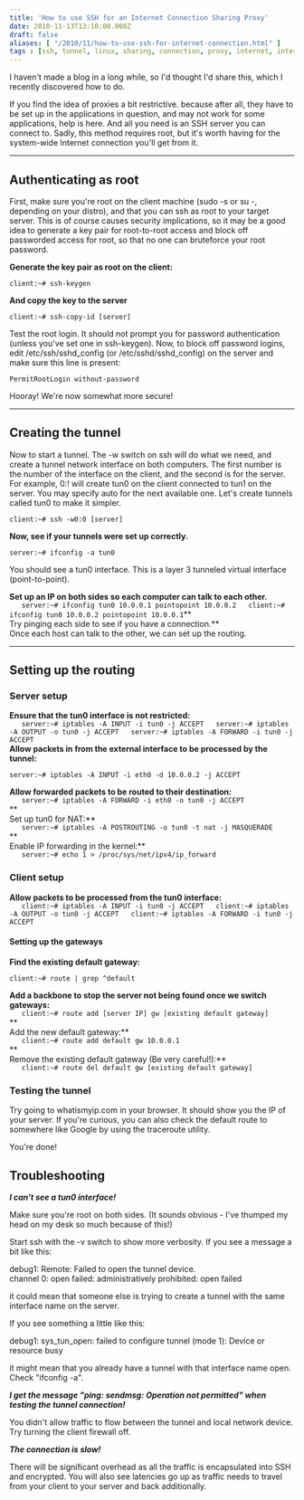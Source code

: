 ```yaml
---
title: 'How to use SSH for an Internet Connection Sharing Proxy'
date: 2010-11-13T13:10:00.000Z
draft: false
aliases: [ "/2010/11/how-to-use-ssh-for-internet-connection.html" ]
tags : [ssh, tunnel, linux, sharing, connection, proxy, internet, internet connection sharing]
---
```


I haven't made a blog in a long while, so I'd thought I'd share this, which I recently discovered how to do.  
  
If you find the idea of proxies a bit restrictive. because after all, they have to be set up in the applications in question, and may not work for some applications, help is here. And all you need is an SSH server you can connect to. Sadly, this method requires root, but it's worth having for the system-wide Internet connection you'll get from it.  

  

---

Authenticating as root
----------------------

First, make sure you're root on the client machine (sudo -s or su -, depending on your distro), and that you can ssh as root to your target server. This is of course causes security implications, so it may be a good idea to generate a key pair for root-to-root access and block off passworded access for root, so that no one can bruteforce your root password.  
  
**Generate the key pair as root on the client:**  
  
`client:~# ssh-keygen`  
  
**And copy the key to the server**  
  
`client:~# ssh-copy-id [server]`  
  
Test the root login. It should not prompt you for password authentication (unless you've set one in ssh-keygen). Now, to block off password logins, edit /etc/ssh/sshd\_config (or /etc/sshd/sshd\_config) on the server and make sure this line is present:  
  
`PermitRootLogin without-password`  
  
Hooray! We're now somewhat more secure!  

  

---

Creating the tunnel
-------------------

Now to start a tunnel. The -w switch on ssh will do what we need, and create a tunnel network interface on both computers. The first number is the number of the interface on the client, and the second is for the server. For example, 0:! will create tun0 on the client connected to tun1 on the server. You may specify auto for the next available one. Let's create tunnels called tun0 to make it simpler.  
  
`client:~# ssh -w0:0 [server]`  
  
**Now, see if your tunnels were set up correctly.**  
  
`server:~# ifconfig -a tun0`  
  
You should see a tun0 interface. This is a layer 3 tunneled virtual interface (point-to-point).  
  
**Set up an IP on both sides so each computer can talk to each other.**  
`  
server:~# ifconfig tun0 10.0.0.1 pointopoint 10.0.0.2  
client:~# ifconfig tun0 10.0.0.2 pointopoint 10.0.0.1`**  
Try pinging each side to see if you have a connection.**  
Once each host can talk to the other, we can set up the routing.  

  

---

Setting up the routing
----------------------

### Server setup

**Ensure that the tun0 interface is not restricted:**  
`  
server:~# iptables -A INPUT -i tun0 -j ACCEPT  
server:~# iptables -A OUTPUT -o tun0 -j ACCEPT  
server:~# iptables -A FORWARD -i tun0 -j ACCEPT`  
**Allow packets in from the external interface to be processed by the tunnel:**  
  
`server:~# iptables -A INPUT -i eth0 -d 10.0.0.2 -j ACCEPT`  
  
**Allow forwarded packets to be routed to their destination:**  
`  
server:~# iptables -A FORWARD -i eth0 -o tun0 -j ACCEPT`  
**  
Set up tun0 for NAT:**  
`  
server:~# iptables -A POSTROUTING -o tun0 -t nat -j MASQUERADE`  
**  
Enable IP forwarding in the kernel:**  
`  
server:~# echo 1 > /proc/sys/net/ipv4/ip_forward`  

###   

### Client setup

**Allow packets to be processed from the tun0 interface:**  
`  
client:~# iptables -A INPUT -i tun0 -j ACCEPT  
client:~# iptables -A OUTPUT -o tun0 -j ACCEPT  
client:~# iptables -A FORWARD -i tun0 -j ACCEPT`  

####   

#### Setting up the gateways

**Find the existing default gateway:**  
  
`client:~# route | grep ^default`  
  
**Add a backbone to stop the server not being found once we switch gateways:**  
`  
client:~# route add [server IP] gw [existing default gateway]`  
**  
Add the new default gateway:**  
`  
client:~# route add default gw 10.0.0.1`  
**  
Remove the existing default gateway (Be very careful!):**  
`  
client:~# route del default gw [existing default gateway]`  

###   

### Testing the tunnel

Try going to whatismyip.com in your browser. It should show you the IP of your server. If you're curious, you can also check the default route to somewhere like Google by using the traceroute utility.  
  
You're done!  
  

Troubleshooting
---------------

**_I can't see a tun0 interface!_**  
  
Make sure you're root on both sides. (It sounds obvious - I've thumped my head on my desk so much because of this!)  
  
Start ssh with the -v switch to show more verbosity. If you see a message a bit like this:  
  
debug1: Remote: Failed to open the tunnel device.  
channel 0: open failed: administratively prohibited: open failed  
  
it could mean that someone else is trying to create a tunnel with the same interface name on the server.  
  
If you see something a little like this:  
  
debug1: sys\_tun\_open: failed to configure tunnel (mode 1): Device or resource busy  
  
it might mean that you already have a tunnel with that interface name open. Check "ifconfig -a".  
  
_**I get the message "ping: sendmsg: Operation not permitted" when testing the tunnel connection!**_  
  
You didn't allow traffic to flow between the tunnel and local network device. Try turning the client firewall off.  
  
_**The connection is slow!**_  
  
There will be significant overhead as all the traffic is encapsulated into SSH and encrypted. You will also see latencies go up as traffic needs to travel from your client to your server and back additionally.